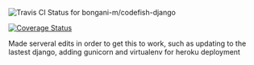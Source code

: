 ![Travis CI Status for bongani-m/codefish-django](https://travis-ci.org/bongani-m/codefish-django.svg?branch=master)

[![Coverage Status](https://coveralls.io/repos/github/bongani-m/codefish-django/badge.svg?branch=master)](https://coveralls.io/github/bongani-m/codefish-django?branch=master)

Made serveral edits in order to get this to work, such as updating to the lastest django, adding gunicorn and virtualenv for heroku deployment 
